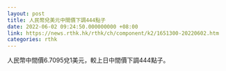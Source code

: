 ```yaml
---
layout: post
title: 人民幣兌美元中間價下調444點子
date: 2022-06-02 09:24:50.000000000 +08:00
link: https://news.rthk.hk/rthk/ch/component/k2/1651300-20220602.htm
categories: rthk
---
```


人民幣中間價6.7095兌1美元，較上日中間價下調444點子。
